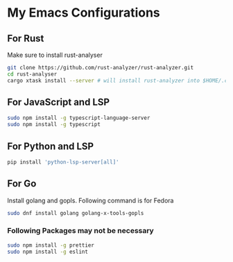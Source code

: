 # My Emacs Configurations

## For Rust

Make sure to install rust-analyser

```BASH
git clone https://github.com/rust-analyzer/rust-analyzer.git
cd rust-analyser
cargo xtask install --server # will install rust-analyzer into $HOME/.cargo/bin
```

## For JavaScript and LSP

```BASH
sudo npm install -g typescript-language-server
sudo npm install -g typescript
```

## For Python and LSP

```BASH
pip install 'python-lsp-server[all]'
```

## For Go

Install golang and gopls. Following command is for Fedora

```BASH
sudo dnf install golang golang-x-tools-gopls
```

### Following Packages may not be necessary

```BASH
sudo npm install -g prettier
sudo npm install -g eslint
```
